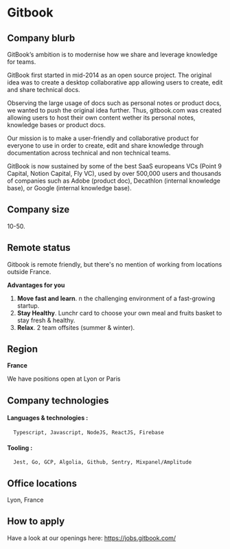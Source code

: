 # Gitbook

## Company blurb

GitBook’s ambition is to modernise how we share and leverage knowledge for teams.

GitBook first started in mid-2014 as an open source project. The original idea was to create a desktop collaborative app allowing users to create, edit and share technical docs. 

Observing the large usage of docs such as personal notes or product docs, we wanted to push the original idea further. Thus, gitbook.com was created allowing users to host their own content wether its personal notes, knowledge bases or product docs. 

Our mission is to make a user-friendly and collaborative product for everyone to use in order to create, edit and share knowledge through documentation across technical and non technical teams.

GitBook is now sustained by some of the best SaaS europeans VCs (Point 9 Capital, Notion Capital, Fly VC), used by over 500,000 users and thousands of companies such as Adobe (product doc), Decathlon (internal knowledge base), or Google (internal knowledge base). 

## Company size

10-50.

## Remote status

Gitbook is remote friendly, but there's no mention of working from locations outside France.

**Advantages for you**

1. **Move fast and learn**. n the challenging environment of a fast-growing startup.
2. **Stay Healthy**.  Lunchr card to choose your own meal and fruits basket to stay fresh & healthy.
3. **Relax**. 2 team offsites (summer & winter).



## Region

**France**

We have positions open at Lyon or Paris 

## Company technologies

#### Languages & technologies :
      Typescript, Javascript, NodeJS, ReactJS, Firebase
#### Tooling : 
      Jest, Go, GCP, Algolia, Github, Sentry, Mixpanel/Amplitude

## Office locations

Lyon, France

## How to apply

Have a look at our openings here: https://jobs.gitbook.com/



